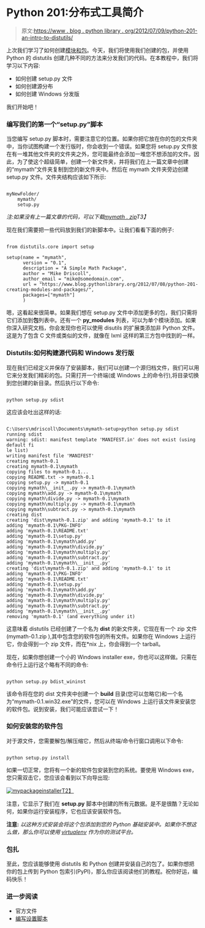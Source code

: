 # Python 201:分布式工具简介

> 原文:[https://www . blog . python library . org/2012/07/09/python-201-an-intro-to-distutils/](https://www.blog.pythonlibrary.org/2012/07/09/python-201-an-intro-to-distutils/)

上次我们学习了如何创建[模块和包](https://www.blog.pythonlibrary.org/2012/07/08/python-201-creating-modules-and-packages/)。今天，我们将使用我们创建的包，并使用 Python 的 distutils 创建几种不同的方法来分发我们的代码。在本教程中，我们将学习以下内容:

*   如何创建 setup.py 文件
*   如何创建源分布
*   如何创建 Windows 分发版

我们开始吧！

### 编写我们的第一个“setup.py”脚本

当您编写 setup.py 脚本时，需要注意它的位置。如果你把它放在你的包的文件夹中，当你试图构建一个发行版时，你会收到一个错误。如果您将 setup.py 文件放在有一堆其他文件夹的文件夹之外，您可能最终会添加一堆您不想添加的文件。因此，为了使这个超级简单，创建一个新文件夹，并将我们在上一篇文章中创建的“mymath”文件夹复制到您的新文件夹中。然后在 mymath 文件夹旁边创建 setup.py 文件。文件夹结构应该如下所示:

```

myNewFolder/
    mymath/
    setup.py

```

*注:如果没有上一篇文章的代码，可以下载[mymath . zip](https://www.blog.pythonlibrary.org/wp-content/uploads/2012/07/mymath.zip)T3】*

现在我们需要把一些代码放到我们的新脚本中。让我们看看下面的例子:

```

from distutils.core import setup

setup(name = "mymath",
      version = "0.1",
      description = "A Simple Math Package",
      author = "Mike Driscoll",
      author_email = "mike@somedomain.com",
      url = "https://www.blog.pythonlibrary.org/2012/07/08/python-201-creating-modules-and-packages/",
      packages=["mymath"]
      )

```

嗯，这看起来很简单。如果我们想在 setup.py 文件中添加更多的包，我们只需将它们添加到**包**列表中。还有一个 **py_modules** 列表，可以为单个模块添加。如果你深入研究文档，你会发现你也可以使用 disutils 的扩展类添加非 Python 文件。这是为了包含 C 文件或类似的文件，就像在 lxml 这样的第三方包中找到的一样。

### Distutils:如何构建源代码和 Windows 发行版

现在我们已经定义并保存了安装脚本，我们可以创建一个源归档文件，我们可以用它来分发我们精彩的包。只需打开一个终端(或 Windows 上的命令行),将目录切换到您创建的新目录。然后执行以下命令:

```

python setup.py sdist

```

这应该会吐出这样的话:

```

C:\Users\mdriscoll\Documents\mymath-setup>python setup.py sdist
running sdist
warning: sdist: manifest template 'MANIFEST.in' does not exist (using default fi
le list)
writing manifest file 'MANIFEST'
creating mymath-0.1
creating mymath-0.1\mymath
copying files to mymath-0.1...
copying README.txt -> mymath-0.1
copying setup.py -> mymath-0.1
copying mymath\__init__.py -> mymath-0.1\mymath
copying mymath\add.py -> mymath-0.1\mymath
copying mymath\divide.py -> mymath-0.1\mymath
copying mymath\multiply.py -> mymath-0.1\mymath
copying mymath\subtract.py -> mymath-0.1\mymath
creating dist
creating 'dist\mymath-0.1.zip' and adding 'mymath-0.1' to it
adding 'mymath-0.1\PKG-INFO'
adding 'mymath-0.1\README.txt'
adding 'mymath-0.1\setup.py'
adding 'mymath-0.1\mymath\add.py'
adding 'mymath-0.1\mymath\divide.py'
adding 'mymath-0.1\mymath\multiply.py'
adding 'mymath-0.1\mymath\subtract.py'
adding 'mymath-0.1\mymath\__init__.py'
creating 'dist\mymath-0.1.zip' and adding 'mymath-0.1' to it
adding 'mymath-0.1\PKG-INFO'
adding 'mymath-0.1\README.txt'
adding 'mymath-0.1\setup.py'
adding 'mymath-0.1\mymath\add.py'
adding 'mymath-0.1\mymath\divide.py'
adding 'mymath-0.1\mymath\multiply.py'
adding 'mymath-0.1\mymath\subtract.py'
adding 'mymath-0.1\mymath\__init__.py'
removing 'mymath-0.1' (and everything under it)

```

这意味着 distutils 已经创建了一个名为 **dist** 的新文件夹，它现在有一个 zip 文件(mymath-0.1.zip ),其中包含您的软件包的所有文件。如果你在 Windows 上运行它，你会得到一个 zip 文件，而在*nix 上，你会得到一个 tarball。

现在，如果你想创建一个小的 Windows installer exe，你也可以这样做。只需在命令行上运行这个略有不同的命令:

```

python setup.py bdist_wininst

```

该命令将在您的 dist 文件夹中创建一个 **build** 目录(您可以忽略它)和一个名为“mymath-0.1.win32.exe”的文件，您可以在 Windows 上运行该文件来安装您的软件包。说到安装，我们可能应该尝试一下！

### 如何安装您的软件包

对于源文件，您需要解包/解压缩它，然后从终端/命令行窗口调用以下命令:

```

python setup.py install

```

如果一切正常，您将有一个新的软件包安装到您的系统。要使用 Windows exe，您只需双击它，您应该会看到以下向导出现:

[![](../Images/5ce9b5ed294fd6eb4b191f72a92c9460.png "mypackageinstaller")T2】](https://www.blog.pythonlibrary.org/wp-content/uploads/2012/07/mypackageinstaller.png)

注意，它显示了我们在 **setup.py** 脚本中创建的所有元数据。是不是很酷？无论如何，如果你运行安装程序，它也应该安装软件包。

**注意:** *以这种方式安装会将这个包添加到您的 Python 基础安装中。如果你不想这么做，那么你可以使用 [virtualenv](http://pypi.python.org/pypi/virtualenv/) 作为你的测试平台。*

### 包扎

至此，您应该能够使用 distutils 和 Python 创建并安装自己的包了。如果你想把你的包上传到 Python 包索引(PyPI)，那么你应该阅读他们的教程。祝你好运，编码快乐！

### 进一步阅读

*   官方文件
*   [编写设置脚本](http://docs.python.org/distutils/setupscript.html)